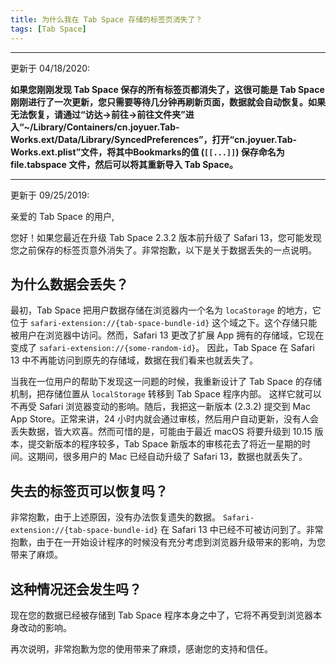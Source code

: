 ```yaml
---
title: 为什么我在 Tab Space 存储的标签页消失了？
tags: [Tab Space]
---
```

---
更新于 04/18/2020:

**如果您刚刚发现 Tab Space 保存的所有标签页都消失了，这很可能是 Tab Space 刚刚进行了一次更新，您只需要等待几分钟再刷新页面，数据就会自动恢复。如果无法恢复，请通过“访达->前往->前往文件夹”进入“~/Library/Containers/cn.joyuer.Tab-Works.ext/Data/Library/SyncedPreferences”，打开“cn.joyuer.Tab-Works.ext.plist”文件，将其中Bookmarks的值  (`[[...]]`) 保存命名为 file.tabspace 文件，然后可以将其重新导入 Tab Space。**

---
更新于 09/25/2019:


亲爱的 Tab Space 的用户,

您好！如果您最近在升级 Tab Space 2.3.2 版本前升级了 Safari 13，您可能发现您之前保存的标签页意外消失了。非常抱歉，以下是关于数据丢失的一点说明。

## 为什么数据会丢失？

最初，Tab Space 把用户数据存储在浏览器内一个名为 `locaStorage` 的地方，它位于 `safari-extension://{tab-space-bundle-id}` 这个域之下。这个存储只能被用户在浏览器中访问。然而，Safari 13 更改了扩展 App 拥有的存储域，它现在变成了 `safari-extension://{some-random-id}`。 因此，Tab Space 在 Safari 13 中不再能访问到原先的存储域，数据在我们看来也就丢失了。

当我在一位用户的帮助下发现这一问题的时候，我重新设计了 Tab Space 的存储机制，把存储位置从 `localStorage` 转移到 Tab Space 程序内部。 这样它就可以不再受 Safari 浏览器变动的影响。随后，我把这一新版本 (2.3.2) 提交到 Mac App Store。正常来讲，24 小时内就会通过审核，然后用户自动更新，没有人会丢失数据，皆大欢喜。然而可惜的是，可能由于最近 macOS 将要升级到 10.15 版本，提交新版本的程序较多，Tab Space 新版本的审核花去了将近一星期的时间。这期间，很多用户的 Mac 已经自动升级了 Safari 13，数据也就丢失了。

## 失去的标签页可以恢复吗？

非常抱歉，由于上述原因，没有办法恢复遗失的数据。 `Safari-extension://{tab-space-bundle-id}` 在 Safari 13 中已经不可被访问到了。非常抱歉，由于在一开始设计程序的时候没有充分考虑到浏览器升级带来的影响，为您带来了麻烦。

## 这种情况还会发生吗？

现在您的数据已经被存储到 Tab Space 程序本身之中了，它将不再受到浏览器本身改动的影响。

再次说明，非常抱歉为您的使用带来了麻烦，感谢您的支持和信任。

